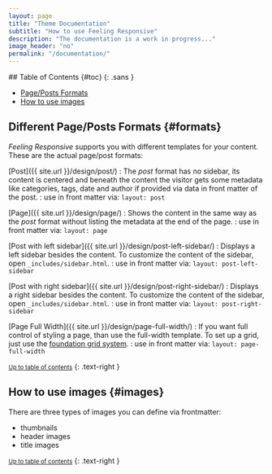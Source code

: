 ```yaml
---
layout: page
title: "Theme Documentation"
subtitle: "How to use Feeling Responsive"
description: "The documentation is a work in progress..."
image_header: "no"
permalink: "/documentation/"
---
```


<div class="panel radius" markdown="1">
## Table of Contents   {#toc}
{: .sans }

- [Page/Posts Formats](#formats)
- [How to use images](#images)
</div>

## Different Page/Posts Formats   {#formats}

*Feeling Responsive* supports you with different templates for your content. These are the actual page/post formats:

[Post]({{ site.url }}/design/post/)
:   The *post* format has no sidebar, its content is centered and beneath the content the visitor gets some metadata like categories, tags, date and author if provided via data in front matter of the post.
:   use in front matter via: `layout: post`


[Page]({{ site.url }}/design/page/)
:   Shows the content in the same way as the *post* format without listing the metadata at the end of the page.
:   use in front matter via: `layout: page`


[Post with left sidebar]({{ site.url }}/design/post-left-sidebar/)
:   Displays a left sidebar besides the content. To customize the content of the sidebar, open `_includes/sidebar.html`.
:   use in front matter via: `layout: post-left-sidebar`


[Post with right sidebar]({{ site.url }}/design/post-right-sidebar/)
:   Displays a right sidebar besides the content. To customize the content of the sidebar, open `_includes/sidebar.html`.
:   use in front matter via: `layout: post-right-sidebar`


[Page Full Width]({{ site.url }}/design/page-full-width/)
:   If you want full control of styling a page, than use the full-width template. To set up a grid, just use the [foundation grid system](http://foundation.zurb.com/docs/components/grid.html).
:   use in front matter via: `layout: page-full-width`

<small markdown="1">[Up to table of contents](#toc)</small>
{: .text-right }



## How to use images   {#images}

There are three types of images you can define via frontmatter:

 - thumbnails
 - header images
 - title images

<small markdown="1">[Up to table of contents](#toc)</small>
{: .text-right }

